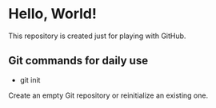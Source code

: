 # Hello, World!
This repository is created just for playing with GitHub.

## Git commands for daily use

- git init

Create an empty Git repository or reinitialize an existing one.

